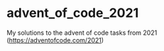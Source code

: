 # advent_of_code_2021
My solutions to the advent of code tasks from 2021 (https://adventofcode.com/2021)
